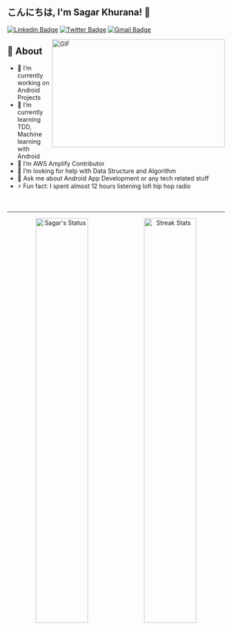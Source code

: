 ## こんにちは, I'm Sagar Khurana! 👋

[![Linkedin Badge](https://img.shields.io/badge/-sagarkhurana-blue?style=social&logo=Linkedin&logoColor=blue&link=https://www.linkedin.com/in/sagar-khurana-b98a9418b/)](https://www.linkedin.com/in/sagar-khurana-b98a9418b/)
[![Twitter Badge](http://img.shields.io/badge/-@SagarKh03980377-1ca0f1?style=social&logo=twitter&logoColor=blue&link=https://twitter.com/prathamk22)](https://twitter.com/SagarKh03980377)
[![Gmail Badge](https://img.shields.io/badge/-Gmail-c14438?style=social&logo=Gmail&logoColor=red&link=mailto:sagarkhurana00786@gmail.com)](mailto:sagarkhurana00786@gmail.com)

<img align="right" height="250" width="400" alt="GIF" src="https://miro.medium.com/max/1360/1*IRGHmiGsa16stedQvIaZfw.gif" />

## 🧐 About
- 🔭 I’m currently working on Android Projects
- 🌱 I’m currently learning TDD, Machine learning with Android
- 👯 I’m AWS Amplify Contributor
- 🤔 I’m looking for help with Data Structure and Algorithm 
- 💬 Ask me about Android App Development or any tech related stuff
- ⚡ Fun fact: I spent almost 12 hours listening lofi hip hop radio

<br/>

---

<p align="center">
  <img width="49%" alt="Sagar's Status" src="https://github-readme-stats.vercel.app/api?username=hellosagar&show_icons=true&hide_border=true&theme=vue">
  <img width="49%" alt="Streak Stats" src="https://github-readme-streak-stats.herokuapp.com?user=hellosagar&hide_border=true&theme=vue">
</p>

